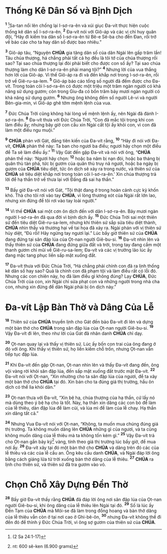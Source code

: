 # Thống Kê Dân Số và Bịnh Dịch
<sup><b>1</b></sup> [^1@-17765c0b-e5fb-40eb-8502-38cac423f78b]Sa-tan nổi lên chống lại I-sơ-ra-ên và xúi giục Đa-vít thực hiện cuộc thống kê dân số I-sơ-ra-ên. <sup><b>2</b></sup> Đa-vít nói với Giô-áp và các vị chỉ huy quân đội, “Hãy đi kiểm tra dân số I-sơ-ra-ên từ Bê-e Sê-ba cho đến Đan, rồi trở về báo cáo cho ta hay dân số được bao nhiêu.”

<sup><b>3</b></sup> Giô-áp tâu, “Nguyện **CHÚA** gia tăng dân số của dân Ngài lên gấp trăm lần! Tâu chúa thượng, há chẳng phải tất cả họ đều là tôi tớ của chúa thượng rồi sao? Tại sao chúa thượng lại đòi phải biết cho được con số ấy? Tại sao chúa thượng làm cho dân I-sơ-ra-ên phải mang tội?” <sup><b>4</b></sup> Nhưng lời của vua thắng hơn lời của Giô-áp. Vì thế Giô-áp ra đi và đến khắp nơi trong I-sơ-ra-ên, rồi trở về Giê-ru-sa-lem. <sup><b>5</b></sup> Giô-áp báo cáo tổng số người đã đếm được cho Đa-vít. Trong toàn cõi I-sơ-ra-ên có được một triệu một trăm ngàn người có khả năng sử dụng gươm; còn trong Giu-đa có bốn trăm bảy mươi ngàn người có khả năng sử dụng gươm. <sup><b>6</b></sup> Nhưng ông không đếm số người Lê-vi và người Bên-gia-min, vì Giô-áp ghê tởm mệnh lệnh của vua.

<sup><b>7</b></sup> Đức Chúa Trời cũng không hài lòng về mệnh lệnh ấy, nên Ngài đã đánh I-sơ-ra-ên. <sup><b>8</b></sup> Đa-vít thưa với Đức Chúa Trời, “Con đã mắc tội trọng khi con làm điều ấy; nhưng bây giờ con cầu xin Ngài cất tội ấy khỏi con, vì con đã làm một điều ngu muội.”

<sup><b>9</b></sup> **CHÚA** phán với Gát, đấng tiên kiến của Đa-vít rằng, <sup><b>10</b></sup> “Hãy đi nói với Đa-vít, **CHÚA** phán thế này: Ta ban cho ngươi ba điều; ngươi hãy chọn một điều để Ta sẽ làm điều ấy.” <sup><b>11</b></sup> Vậy Gát đến gặp Đa-vít và nói với ông, “**CHÚA** phán thế này: ‘Ngươi hãy chọn: <sup><b>12</b></sup> hoặc ba năm bị nạn đói, hoặc ba tháng bị quân thù tàn phá, tức bị gươm của quân thù truy nã ngươi, hoặc ba ngày bị gươm của **CHÚA** tiêu diệt, tức ôn dịch sẽ xảy ra trong nước, và thiên sứ của **CHÚA** sẽ tiêu diệt khắp nơi trong toàn cõi I-sơ-ra-ên.’ Xin chúa thượng trả lời để hạ thần trở về thưa lại với Đấng đã sai hạ thần.”

<sup><b>13</b></sup> Bấy giờ Đa-vít nói với Gát, “Tôi thật đang ở trong hoàn cảnh cực kỳ khốn khó. Thà cho tôi rơi vào tay **CHÚA**, vì lòng thương xót của Ngài rất lớn lao, nhưng xin đừng để tôi rơi vào tay loài người.”

<sup><b>14</b></sup> Vì thế **CHÚA** sai một cơn ôn dịch đến với dân I-sơ-ra-ên. Bảy mươi ngàn người I-sơ-ra-ên đã qua đời vì bịnh dịch ấy. <sup><b>15</b></sup> Đức Chúa Trời sai một thiên sứ đến tiêu diệt Giê-ru-sa-lem, nhưng khi thiên sứ sắp sửa tiêu diệt thành, **CHÚA** nhìn thấy và thương hại về tai họa đã xảy ra. Ngài phán với vị thiên sứ hủy diệt, “Đủ rồi! Hãy ngừng tay ngươi lại.” Lúc bấy giờ thiên sứ của **CHÚA** đang đứng tại sân đập lúa của Ọt-nan người Giê-bu-si. <sup><b>16</b></sup> Đa-vít nhìn lên và thấy thiên sứ của **CHÚA** đang đứng giữa đất và trời, trong tay đang cầm một thanh gươm chỉ mũi về Giê-ru-sa-lem; Đa-vít và các vị trưởng lão lúc ấy đang mặc tang phục liền sấp mặt xuống đất.

<sup><b>17</b></sup> Đa-vít thưa với Đức Chúa Trời, “Há chẳng phải chính con đã ra lịnh thống kê dân số hay sao? Quả là chính con đã phạm tội và làm điều rất có lỗi đó. Nhưng các con chiên này, họ đã làm điều gì không đúng? Lạy **CHÚA**, Đức Chúa Trời của con, xin Ngài chỉ sửa phạt con và những người trong nhà cha con, nhưng xin đừng để dân Ngài phải bị ôn dịch này.”


# Đa-vít Lập Bàn Thờ và Dâng Của Lễ
<sup><b>18</b></sup> Thiên sứ của **CHÚA** truyền lịnh cho Gát đến bảo Đa-vít đi lên và dựng một bàn thờ cho **CHÚA** trong sân đập lúa của Ọt-nan người Giê-bu-si. <sup><b>19</b></sup> Vậy Đa-vít đi lên, theo như lời của Gát đã nhân danh **CHÚA** chỉ dạy.

<sup><b>20</b></sup> Ọt-nan quay lại và thấy vị thiên sứ. Lúc ấy bốn con trai của ông đang ở đó với ông. Khi thấy vị thiên sứ, họ liền kiếm chỗ trốn, nhưng Ọt-nan vẫn tiếp tục đập lúa.

<sup><b>21</b></sup> Khi Đa-vít đến gặp Ọt-nan, Ọt-nan nhìn lên và thấy Đa-vít đang đến, ông vội vàng rời khỏi sân đập lúa, đến sấp mặt xuống đất trước mặt Đa-vít. <sup><b>22</b></sup> Đa-vít nói với Ọt-nan, “Xin nhường cho ta sân đập lúa của ngươi, để ta xây một bàn thờ cho **CHÚA** tại đó. Xin bán cho ta đúng giá thị trường, hầu ôn dịch có thể lìa khỏi dân.”

<sup><b>23</b></sup> Ọt-nan thưa với Đa-vít, “Xin bệ hạ, chúa thượng của hạ thần, cứ lấy nó mà dùng theo ý bệ hạ cho là tốt. Này, hạ thần xin dâng các con bò để làm của lễ thiêu, dàn đập lúa để làm củi, và lúa mì để làm của lễ chay. Hạ thần xin dâng tất cả.”

<sup><b>24</b></sup> Nhưng Vua Đa-vít nói với Ọt-nan, “Không, ta muốn mua chúng đúng giá thị trường. Ta không muốn dâng lên **CHÚA** những gì của ngươi, và ta cũng không muốn dâng của lễ thiêu mà ta không tốn kém gì.” <sup><b>25</b></sup> Vậy Đa-vít trả cho Ọt-nan gần bảy ký[^1-17765c0b-e5fb-40eb-8502-38cac423f78b] vàng, tính theo giá thị trường lúc bấy giờ, để mua nơi ấy. <sup><b>26</b></sup> Đa-vít xây tại đó một bàn thờ cho **CHÚA** và dâng trên đó các của lễ thiêu và các của lễ cầu an. Ông kêu cầu danh **CHÚA**, và Ngài đáp lời ông bằng cách giáng lửa từ trời xuống bàn thờ dâng của lễ thiêu. <sup><b>27</b></sup> **CHÚA** ra lịnh cho thiên sứ, và thiên sứ đã tra gươm vào vỏ.


# Chọn Chỗ Xây Dựng Đền Thờ
<sup><b>28</b></sup> Bấy giờ Đa-vít thấy rằng **CHÚA** đã đáp lời ông nơi sân đập lúa của Ọt-nan người Giê-bu-si, khi ông dâng của lễ thiêu lên Ngài tại đó. <sup><b>29</b></sup> Số là lúc ấy Đền Tạm của **CHÚA** mà Môi-se đã làm trong đồng hoang và bàn thờ dâng của lễ thiêu vẫn còn ở tại nơi cao ở Ghi-bê-ôn, <sup><b>30</b></sup> nhưng Đa-vít không thể đi đến đó để thỉnh ý Đức Chúa Trời, vì ông sợ gươm của thiên sứ của **CHÚA**.

[^1-17765c0b-e5fb-40eb-8502-38cac423f78b]: nt: 600 sê-ken (6.900 grams)
[^1@-17765c0b-e5fb-40eb-8502-38cac423f78b]: (2 Sa 24:1-17)